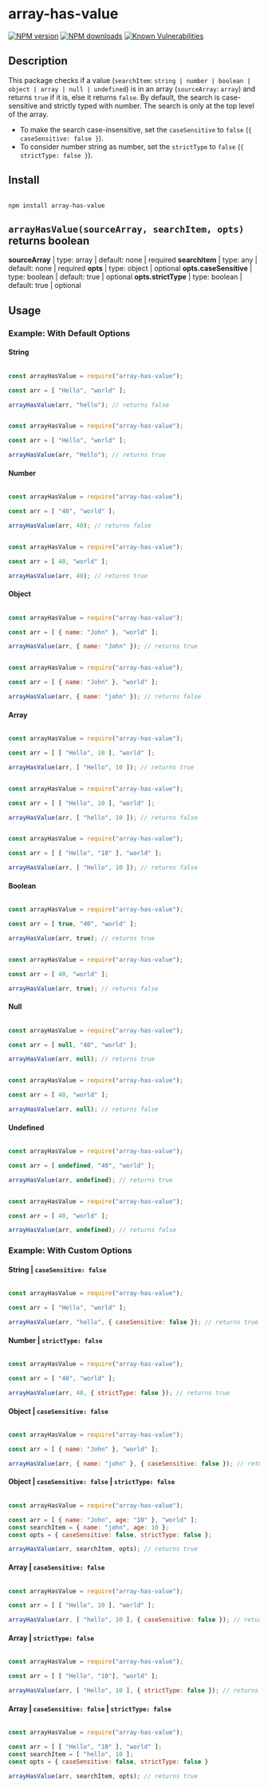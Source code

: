# array-has-value

[![NPM version](https://img.shields.io/npm/v/array-has-value.svg)](https://www.npmjs.com/package/array-has-value)
[![NPM downloads](https://img.shields.io/npm/dm/array-has-value.svg)](https://www.npmjs.com/package/array-has-value)
[![Known Vulnerabilities](https://snyk.io/test/github/grjan7/array-has-value/badge.svg)](https://snyk.io/test/github/grjan7/array-has-value)

## Description

This package checks if a value (`searchItem`: `string | number | boolean | object | array | null | undefined`) is in an array (`sourceArray`: `array`) and returns `true` if it is, else it returns `false`. By default, the search is case-sensitive and strictly typed with number. The search is only at the top level of the array.

- To make the search case-insensitive, set the `caseSensitive` to `false` (`{ caseSensitive: false }`).
- To consider number string as number, set the `strictType` to `false` (`{ strictType: false }`).

## Install

```sh

npm install array-has-value 

```

## `arrayHasValue(sourceArray, searchItem, opts)` returns boolean

**sourceArray** | type: array | default: none | required
**searchItem** | type: any | default: none | required
**opts** | type: object | optional
**opts.caseSensitive** | type: boolean | default: true | optional
**opts.strictType** | type: boolean | default: true | optional

## Usage

### Example: With Default Options

#### String

```js

const arrayHasValue = require("array-has-value");

const arr = [ "Hello", "world" ];

arrayHasValue(arr, "hello"); // returns false 

```

```js

const arrayHasValue = require("array-has-value");

const arr = [ "Hello", "world" ];

arrayHasValue(arr, "Hello"); // returns true

```

#### Number

```js

const arrayHasValue = require("array-has-value");

const arr = [ "40", "world" ];

arrayHasValue(arr, 40); // returns false 

```

```js

const arrayHasValue = require("array-has-value");

const arr = [ 40, "world" ];

arrayHasValue(arr, 40); // returns true 

```

#### Object

```js

const arrayHasValue = require("array-has-value");

const arr = [ { name: "John" }, "world" ];

arrayHasValue(arr, { name: "John" }); // returns true 

```

```js

const arrayHasValue = require("array-has-value");

const arr = [ { name: "John" }, "world" ];

arrayHasValue(arr, { name: "john" }); // returns false

```


#### Array

```js

const arrayHasValue = require("array-has-value");

const arr = [ [ "Hello", 10 ], "world" ];

arrayHasValue(arr, [ "Hello", 10 ]); // returns true 

```

```js

const arrayHasValue = require("array-has-value");

const arr = [ [ "Hello", 10 ], "world" ];

arrayHasValue(arr, [ "hello", 10 ]); // returns false 

```

```js

const arrayHasValue = require("array-has-value");

const arr = [ [ "Hello", "10" ], "world" ];

arrayHasValue(arr, [ "Hello", 10 ]); // returns false 

```


#### Boolean

```js

const arrayHasValue = require("array-has-value");

const arr = [ true, "40", "world" ];

arrayHasValue(arr, true); // returns true 

```

```js

const arrayHasValue = require("array-has-value");

const arr = [ 40, "world" ];

arrayHasValue(arr, true); // returns false 

```

#### Null

```js

const arrayHasValue = require("array-has-value");

const arr = [ null, "40", "world" ];

arrayHasValue(arr, null); // returns true 

```

```js

const arrayHasValue = require("array-has-value");

const arr = [ 40, "world" ];

arrayHasValue(arr, null); // returns false 

```

#### Undefined

```js

const arrayHasValue = require("array-has-value");

const arr = [ undefined, "40", "world" ];

arrayHasValue(arr, undefined); // returns true 

```

```js

const arrayHasValue = require("array-has-value");

const arr = [ 40, "world" ];

arrayHasValue(arr, undefined); // returns false 

```


### Example: With Custom Options

#### String | `caseSensitive: false`

```js

const arrayHasValue = require("array-has-value");

const arr = [ "Hello", "world" ];

arrayHasValue(arr, "hello", { caseSensitive: false }); // returns true 

```

#### Number | `strictType: false`

```js

const arrayHasValue = require("array-has-value");

const arr = [ "40", "world" ];

arrayHasValue(arr, 40, { strictType: false }); // returns true

```

#### Object | `caseSensitive: false`

```js

const arrayHasValue = require("array-has-value");

const arr = [ { name: "John" }, "world" ];

arrayHasValue(arr, { name: "john" }, { caseSensitive: false }); // returns true 

```

#### Object | `caseSensitive: false` | `strictType: false`

```js

const arrayHasValue = require("array-has-value");

const arr = [ { name: "John", age: "10" }, "world" ];
const searchItem = { name: "john", age: 10 };
const opts = { caseSensitive: false, strictType: false };

arrayHasValue(arr, searchItem, opts); // returns true

```


#### Array | `caseSensitive: false`

```js

const arrayHasValue = require("array-has-value");

const arr = [ [ "Hello", 10 ], "world" ];

arrayHasValue(arr, [ "hello", 10 ], { caseSensitive: false }); // returns true 

```

#### Array | `strictType: false`

```js

const arrayHasValue = require("array-has-value");

const arr = [ [ "Hello", "10"], "world" ];

arrayHasValue(arr, [ "Hello", 10 ], { strictType: false }); // returns true 

```

#### Array | `caseSensitive: false` | `strictType: false`

```js

const arrayHasValue = require("array-has-value");

const arr = [ [ "Hello", "10" ], "world" ];
const searchItem = [ "hello", 10 ];
const opts = { caseSensitive: false, strictType: false }

arrayHasValue(arr, searchItem, opts); // returns true 

```